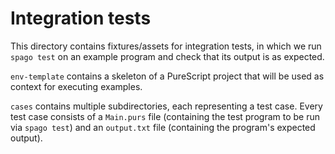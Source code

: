 # Integration tests

This directory contains fixtures/assets for integration tests, in which we run
`spago test` on an example program and check that its output is as expected.

`env-template` contains a skeleton of a PureScript project that will be used as
context for executing examples.

`cases` contains multiple subdirectories, each representing a test case. Every
test case consists of a `Main.purs` file (containing the test program to be run
via `spago test`) and an `output.txt` file (containing the program's expected
output).
